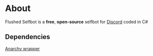 # About
Flushed Selfbot is a **free**, **open-source** selfbot for [Discord](https://discord.com) coded in C#

## Dependencies
[Anarchy wrapper](https://github.com/not-ilinked/Anarchy)
